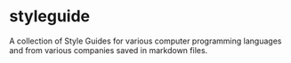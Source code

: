 # styleguide
A collection of Style Guides for various computer programming languages and from various companies saved in markdown files.
